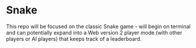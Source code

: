 # Snake
This repo will be focused on the classic Snake game - will begin on terminal and can potentially expand into a Web version 2 player mode (with other players or AI players) that keeps track of a leaderboard. 

